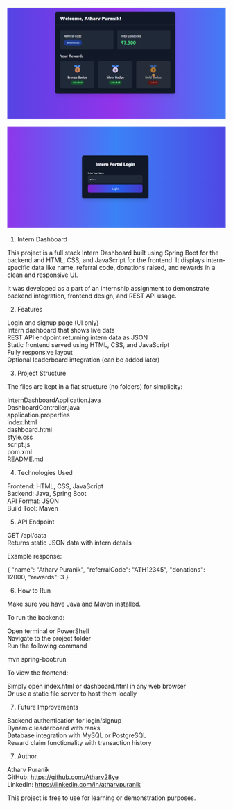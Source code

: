 

![Dashboard Preview](dashboard.png)

![login Preview](login.png)




1) Intern Dashboard

This project is a full stack Intern Dashboard built using Spring Boot for the backend and HTML, CSS, and JavaScript for the frontend. It displays intern-specific data like name, referral code, donations raised, and rewards in a clean and responsive UI. 

It was developed as a part of an internship assignment to demonstrate backend integration, frontend design, and REST API usage.

2) Features

Login and signup page (UI only)  
Intern dashboard that shows live data  
REST API endpoint returning intern data as JSON  
Static frontend served using HTML, CSS, and JavaScript  
Fully responsive layout  
Optional leaderboard integration (can be added later)

3) Project Structure

The files are kept in a flat structure (no folders) for simplicity:

InternDashboardApplication.java  
DashboardController.java  
application.properties  
index.html  
dashboard.html  
style.css  
script.js  
pom.xml  
README.md  

4) Technologies Used

Frontend: HTML, CSS, JavaScript  
Backend: Java, Spring Boot  
API Format: JSON  
Build Tool: Maven

5) API Endpoint

GET /api/data  
Returns static JSON data with intern details

Example response:

{
  "name": "Atharv Puranik",
  "referralCode": "ATH12345",
  "donations": 12000,
  "rewards": 3
}

6) How to Run

Make sure you have Java and Maven installed.

To run the backend:

Open terminal or PowerShell  
Navigate to the project folder  
Run the following command

mvn spring-boot:run

To view the frontend:

Simply open index.html or dashboard.html in any web browser  
Or use a static file server to host them locally

7) Future Improvements

Backend authentication for login/signup  
Dynamic leaderboard with ranks  
Database integration with MySQL or PostgreSQL  
Reward claim functionality with transaction history  




7) Author

Atharv Puranik  
GitHub: https://github.com/Atharv28ye  
LinkedIn: https://linkedin.com/in/atharvpuranik


This project is free to use for learning or demonstration purposes.
